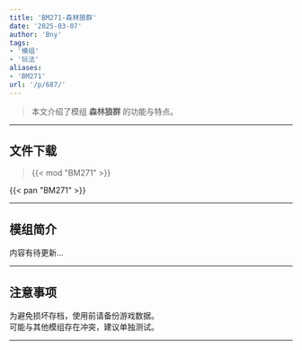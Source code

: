 ```yaml
---
title: 'BM271-森林狼群'
date: '2025-03-07'
author: 'Bny'
tags:
- '模组'
- '玩法'
aliases:
- 'BM271'
url: '/p/687/'
---
```


> 本文介绍了模组 **森林狼群** 的功能与特点。

---

## 文件下载  

> {{< mod "BM271" >}}  

{{< pan "BM271" >}}  

---

## 模组简介

>  
内容有待更新...  

---

## 注意事项

>  
为避免损坏存档，使用前请备份游戏数据。  
可能与其他模组存在冲突，建议单独测试。  

---


